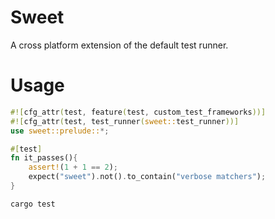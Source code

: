# Sweet

A cross platform extension of the default test runner.

# Usage

```rust
#![cfg_attr(test, feature(test, custom_test_frameworks))]
#![cfg_attr(test, test_runner(sweet::test_runner))]
use sweet::prelude::*;

#[test]
fn it_passes(){
	assert!(1 + 1 == 2);
	expect("sweet").not().to_contain("verbose matchers");
}

```

```sh
cargo test
```